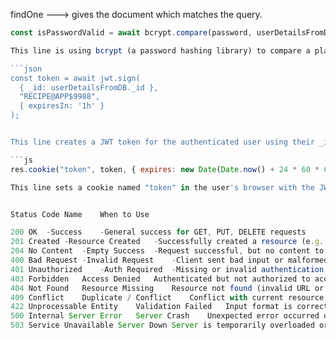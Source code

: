 findOne ---> gives the document which matches the query.
<br/>

```js
const isPasswordValid = await bcrypt.compare(password, userDetailsFromDB.password);

This line is using bcrypt (a password hashing library) to compare a plain-text password (entered by the user) with a hashed password (stored in the database).

```json
const token = await jwt.sign(
  { _id: userDetailsFromDB._id },
  "RECIPE@APP$9988",
  { expiresIn: '1h' }
);


This line creates a JWT token for the authenticated user using their _id, a secret key, and an expiration time.

```js
res.cookie("token", token, { expires: new Date(Date.now() + 24 * 60 * 60 * 1000) });  (1 day)

This line sets a cookie named "token" in the user's browser with the JWT token you created earlier.


Status Code	Name	When to Use

200 OK	-Success	-General success for GET, PUT, DELETE requests
201 Created	-Resource Created	-Successfully created a resource (e.g., POST)
204 No Content	-Empty Success	-Request successful, but no content to return
400 Bad Request	-Invalid Request	-Client sent bad input or malformed data
401 Unauthorized	-Auth Required	-Missing or invalid authentication (e.g., no token)
403 Forbidden	Access Denied	Authenticated but not authorized to access the resource
404 Not Found	Resource Missing	Resource not found (invalid URL or ID)
409 Conflict	Duplicate / Conflict	Conflict with current resource state (e.g., email already exists)
422 Unprocessable Entity	Validation Failed	Input format is correct but business rules failed
500 Internal Server Error	Server Crash	Unexpected error occurred on the server
503 Service Unavailable	Server Down	Server is temporarily overloaded or under maintenance

